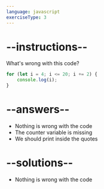 ```yaml
---
language: javascript
exerciseType: 3
---
```


# --instructions--

What's wrong with this code?
```javascript
for (let i = 4; i <= 20; i += 2) {
    console.log(i);
}
```

# --answers--

- Nothing is wrong with the code
- The counter variable is missing
- We should print inside the quotes

# --solutions--

- Nothing is wrong with the code
